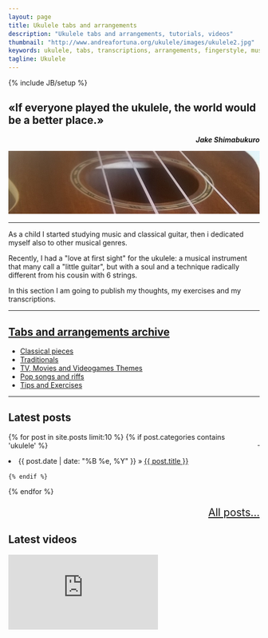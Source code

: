 ```yaml
---
layout: page
title: Ukulele tabs and arrangements
description: "Ukulele tabs and arrangements, tutorials, videos"
thumbnail: "http://www.andreafortuna.org/ukulele/images/ukulele2.jpg"
keywords: ukulele, tabs, transcriptions, arrangements, fingerstyle, music, tabs
tagline: Ukulele
---
```

{% include JB/setup %}

«If everyone played the ukulele, the world would be a better place.»
--
<p style="text-align: right;font-style: italic;"><strong>Jake Shimabukuro</strong></p>

![My Ukulele](/ukulele/images/ukulele2.jpg)

<hr/>

As a child I started studying music and classical guitar, then i dedicated myself also to other musical genres.

Recently, I had a "love at first sight" for the ukulele: a musical instrument that many call a "little guitar", but with a soul and a technique radically different from his cousin with 6 strings.

In this section I am going to publish my thoughts, my exercises and my transcriptions.
<hr/>

<a href="/ukulele/tabs.html">Tabs and arrangements archive</a>
--

- [Classical pieces](/ukulele/tabs.html#classicalpieces)
- [Traditionals](/ukulele/tabs.html#traditionals)
- [TV, Movies and Videogames Themes](/ukulele/tabs.html#soundtracks)
- [Pop songs and riffs](/ukulele/tabs.html#pop)
- [Tips and Exercises](/ukulele/tabs.html#tips)
<hr>

Latest posts
--

<p style="text-align: right;float:right;margin-top:10px;margin-left:20px;"><a href="rss.xml"><i class="fa fa-rss fa-2x" >&nbsp;</i></a></p>
  
{% for post in site.posts limit:10 %}
    {% if post.categories contains 'ukulele' %}
 
 <li><span>{{ post.date | date: "%B %e, %Y" }}</span> &raquo; <a href="{{ BASE_PATH }}{{ post.url }}">{{ post.title }}</a></li>
 
    {% endif %}
{% endfor %}

<p style="text-align: right;font-size:1.5em;"> <a href="./archive.html">All posts...</a> </p>


Latest videos
--

<div class="video-container">
<iframe src="https://www.youtube.com/embed/?listType=user_uploads&list=andreafortuna" frameborder="0" allowfullscreen></iframe>
</div>



